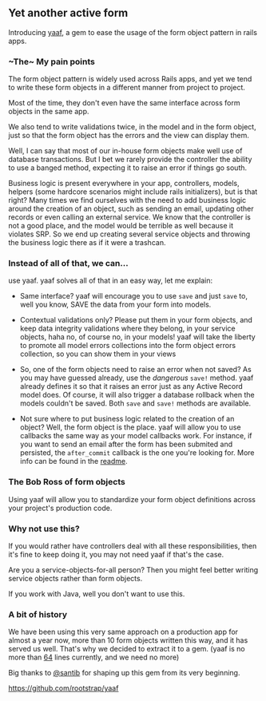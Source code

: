 ## Yet another active form

Introducing [yaaf](https://github.com/rootstrap/yaaf), a gem to ease the usage of the form object pattern in rails apps.

### ~The~ My pain points

The form object pattern is widely used across Rails apps,
and yet we tend to write these form objects in a different manner from project to project.

Most of the time, they don't even have the same interface across form objects in the same app.

We also tend to write validations twice, in the model and in the form object,
just so that the form object has the errors and the view can display them.

Well, I can say that most of our in-house form objects make well use of database transactions.
But I bet we rarely provide the controller the ability to use a banged method,
expecting it to raise an error if things go south.

Business logic is present everywhere in your app, controllers, models, helpers (some hardcore scenarios might
include rails initializers), but is that right? Many times we find ourselves with the need to add business logic
around the creation of an object, such as sending an email, updating other records or even calling an external service.
We know that the controller is not a good place, and the model would be terrible as well because it violates SRP.
So we end up creating several service objects and throwing the business logic there as if it were a trashcan.

### Instead of all of that, we can...

use yaaf. yaaf solves all of that in an easy way, let me explain:

- Same interface? yaaf will encourage you to use `save` and just `save` to, well you know,
SAVE the data from your form into models.

- Contextual validations only? Please put them in your form objects, and keep data integrity validations where they belong,
in your service objects, haha no, of course no, in your models!
yaaf will take the liberty to promote all model errors collections into the form object errors collection,
so you can show them in your views

- So, one of the form objects need to raise an error when not saved? As you may have guessed already,
use the _dangerous_ `save!` method.
yaaf already defines it so that it raises an error just as any Active Record model does.
Of course, it will also trigger a database rollback when the models couldn't be saved.
Both `save` and `save!` methods are available.

- Not sure where to put business logic related to the creation of an object? Well, the form object is the place.
yaaf will allow you to use callbacks the same way as your model callbacks work. For instance, if you want to send
an email after the form has been submited and persisted, the `after_commit` callback is the one you're looking for.
More info can be found in the [readme](https://github.com/rootstrap/yaaf#callbacks).

### The Bob Ross of form objects

Using yaaf will allow you to standardize your form object definitions across your project's production code.

### Why not use this?

If you would rather have controllers deal with all these responsibilities, then it's fine to keep doing it,
you may not need yaaf if that's the case.

Are you a service-objects-for-all person?
Then you might feel better writing service objects rather than form objects.

If you work with Java, well you don't want to use this.

### A bit of history

We have been using this very same approach on a production app for almost a year now,
more than 10 form objects written this way,
and it has served us well.
That's why we decided to extract it to a gem.
(yaaf is no more than [64](https://github.com/rootstrap/yaaf/blob/master/lib/yaaf/form.rb#L64) lines currently,
and we need no more)

Big thanks to [@santib](http://github.com/santib) for shaping up this gem from its very beginning.

https://github.com/rootstrap/yaaf
